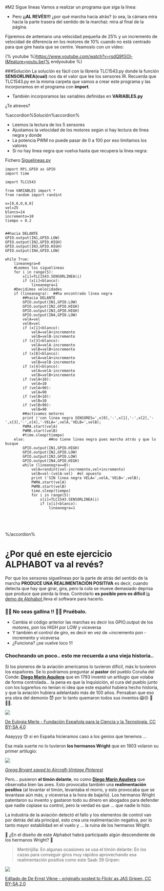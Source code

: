 #M2 Sigue líneas
Vamos a realizar un programa que siga la línea:
* Pero **¡¡AL REVÉS!!!** ¿por qué marcha hacia atrás? (o sea, la cámara mira hacia la parte trasera del sentido de la marcha): mira al final de la página.

Fijaremos de antemano una velocidad pequeña de 25% y un incremento de velocidad de diferencia en los motores de 10% cuando no está centrado para que gire hasta que se centre. Veamoslo con un vídeo:

{% youtube %}https://www.youtube.com/watch?v=rsdQ9fGOl-I&feature=youtu.be{% endyoutube %}



###Solución
La solución es fácil con la librería TLC1543.py donde la función **SENSORLINEA(cual)** nos da el valor que lee los sensores IR. Recuerda que TLC1543.py en la misma carpeta que vamos a crear este programa y las incorporamos en el programa con **import**.
* También incorporamos las variables definidas en **VARIABLES.py**

¿Te atreves?

%accordion%Solución%accordion%

* Leemos la lectura de los 5 sensores
* Ajustamos la velocidad de los motores según si hay lectura de línea negra y donde
* La potencia PWM no puede pasar de 0 a 100 por eso limitamos los valores
* Si no hay linea negra que vuelva hasta que recupera la línea negra:

Fichero [Siguelineas.py](https://github.com/JavierQuintana/AlphabotPython/)

```cpp+lineNumbers:true
import RPi.GPIO as GPIO
import time

import TLC1543

from VARIABLES import *
from random import randint

x=[0,0,0,0,0]
vel=25
blanco=14
incremento=10
tiempo = 0.2


##hacia DELANTE        
GPIO.output(IN1,GPIO.LOW)
GPIO.output(IN2,GPIO.HIGH)
GPIO.output(IN3,GPIO.HIGH)
GPIO.output(IN4,GPIO.LOW)

while True:
    lineanegra=0
    #Leemos los siguelíneas
    for i in range(5):
        x[i]=TLC1543.SENSORLINEA(i)
        if (x[i]<blanco):
            lineanegra=1
    #Decidimos velocidades
    if (lineanegra):  ##ha encontrado línea negra
        ##hacia DELANTE        
        GPIO.output(IN1,GPIO.LOW)
        GPIO.output(IN2,GPIO.HIGH)
        GPIO.output(IN3,GPIO.HIGH)
        GPIO.output(IN4,GPIO.LOW)
        velA=vel
        velB=vel        
        if (x[1]<blanco):
            velA=velA+incremento
            velB=velB-incremento
        if (x[3]<blanco):
            velA=velA-incremento
            velB=velB+incremento    
        if (x[0]<blanco):
            velA=velA+incremento
            velB=velB-incremento
        if (x[4]<blanco):
            velA=velA-incremento
            velB=velB+incremento
        if (velA<10):
            velA=10
        if (velA>90):
            velA=90
        if (velB<10):
            velB=10
        if (velB>90):
            velB=90
        ##activamos motores
        print ('con linea negra SENSORES=',x[0],'-',x[1],'-',x[2],'-',x[3],'-',x[4],'-VELA=',velA,'VELB=',velB);
        PWMA.start(velA)
        PWMB.start(velB)
        #time.sleep(tiempo)
    else:           ##no tiene linea negra pues marcha atrás y que lo busque
        GPIO.output(IN1,GPIO.HIGH)
        GPIO.output(IN2,GPIO.LOW)
        GPIO.output(IN3,GPIO.LOW)
        GPIO.output(IN4,GPIO.HIGH)
        while (lineanegra==0):
            velA=randint(vel-incremento,vel+incremento)
            velB=vel-(velA-vel)  #el opuesto
            print ('SIN linea negra VELA=',velA,'VELB=',velB);
            PWMA.start(velA)
            PWMB.start(velB)
            time.sleep(tiempo)
            for i in range(5):
                x[i]=TLC1543.SENSORLINEA(i)
                if (x[i]<blanco):
                    lineanegra=1        





```
%/accordion%

# ¿Por qué en este ejercicio ALPHABOT va al revés?
Por que los sensores siguelineas por la parte de atrás del sentido de la marcha **PRODUCE UNA REALIMENTACIÓN POSITIVA** es decir, cuando detecta que hay que girar, gira, pero la cola se mueve demasiado deprisa que produce que pierda la línea. Controlarlo **es posible pero es difícil** [la demo de Alphabot ](https://www.waveshare.com/wiki/AlphaBot)lleva el software para hacerlo.

### 🐓🐓 No seas gallina !! 🐓🐓 Pruébalo.
* Cambia el código anterior las marchas es decir los GPIO.output de los motores, pon los HIGH por LOW y viceversa
* Y también el control de giro, es decir en vez de +incremento pon -incremento y viceversa
* ¿Funciona? ¡¡se vuelve loco !!!

### Chocheando un poco.. esto me recuerda a una vieja historia..

Si los pioneros de la aviación americanos lo tuvieron difícil, más lo tuvieron los españores. Se lo podríamos preguntar al **pastor** del pueblo Coruña del Conde: **[Diego Marín Aquilera](https://es.wikipedia.org/wiki/Diego_Mar%C3%ADn_Aguilera)** que en 1793 inventó un artilugio que volaba de forma controlada... la pena es que la Inquisición, el cura del pueblo junto con los lugareños no tenían ni idea que este español hubiera hecho historia, y que la aviación hubiera adelantado más de 100 años. Pensaban que eso era obra del demonio 😈 por lo tanto quemaron todos sus inventos 😱😣 🤦 🤦‍♂️.

![](/assets/diego.jpg)

[De Eulogia Merle - Fundación Española para la Ciencia y la Tecnología, CC BY-SA 4.0](https://commons.wikimedia.org/w/index.php?curid=37026485)

Aaayyyy 😓 si en España hicieramos caso a los genios que tenemos ...

Esa mala suerte no lo tuvieron **los hermanos Wright** que en 1903 volaron su primer artilugio:

![](/assets/wright.jpg)

_[Gregg Bryant saved to Aircraft-Vintage Pinterest](https://www.pinterest.es/pin/39899146670679462/)_

Pero... pusieron **el timón delante**, no como **[Diego Marín Aquilera](https://es.wikipedia.org/wiki/Diego_Mar%C3%ADn_Aguilera)** que observaba bien las aves. Esto provocaba también una **realimentación positiva** (al levantar el timón, levantaba el morro, y esto provocaba que se levantase aún más, y viceversa a la hora de bajarlo).
Los hermanos Wright patentaron su invento y gastaron todo su dinero en abogados para defender que nadie copiase su control, pero la verdad es que ... que nadie lo hizo.

La industria de la aviación detectó el fallo y los elementos de control van por detrás del ala principal, esto crea una realimentación negativa, por lo tanto mayor estabilidad en el vuelo y ... la ruina de los hermanos Wright.

🤔 ¿En el diseño de este Alphabot habrá participado algún descendiente de los hermanos Wright? 🤔

>Mentirijilla: En algunas ocasiones se usa el timón delante: En los cazas para conseguir giros muy rápidos aprovechando esa realimentación positiva como este Saab 39 Gripen:

![](/assets/saab.jpg)

[Editado de De Ernst Vikne - originally posted to Flickr as JAS Gripen, CC BY-SA 2.0](https://commons.wikimedia.org/w/index.php?curid=8602843)
